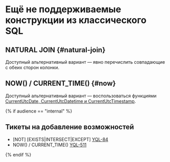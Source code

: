 
# Ещё не поддерживаемые конструкции из классического SQL

## NATURAL JOIN {#natural-join}

Доступный альтернативный вариант — явно перечислить совпадающие с обеих сторон колонки.

## NOW() / CURRENT_TIME() {#now}

Доступный альтернативный вариант — воспользоваться функциями [CurrentUtcDate, CurrentUtcDatetime и CurrentUtcTimestamp](../builtins/basic.md#current-utc).


{% if audience == "internal" %}

## Тикеты на добавление возможностей

* \[NOT\] \[EXISTS|INTERSECT\|EXCEPT] [YQL-84]({{yql.todo-exists}})
* NOW() / CURRENT_TIME() [YQL-511]({{yql.todo-now}})

{% endif %}
